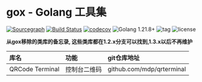 gox - Golang 工具集
===

[![Sourcegraph](https://sourcegraph.com/github.com/quant1x/gox/-/badge.svg)](https://sourcegraph.com/github.com/quant1x/gox?badge)
[![Build Status](https://api.travis-ci.com/repos/quant1x/gox.png)](https://travis-ci.com/quant1x/gox)
[![codecov](https://codecov.io/gh/quant1x/gox/branch/master/graph/badge.svg)](https://codecov.io/gh/quant1x/gox)
![Golang 1.21.8+](https://img.shields.io/badge/Golang-1.21+-orange.svg?style=flat)
![tag](https://img.shields.io/github/tag/quant1x/gox.svg?style=flat)
![license](https://img.shields.io/github/license/quant1x/gox.svg)


**从gox移除的类库的备忘录, 这些类库都在1.2.x分支可以找到,1.3.x以后不再维护**

| 库名              | 功能     | git仓库地址                   |
|:----------------|:-------|:--------------------------|
| QRCode Terminal | 控制台二维码 | github.com/mdp/qrterminal |